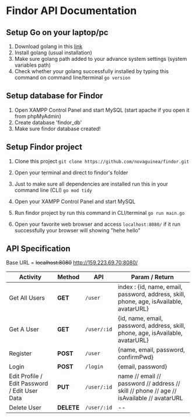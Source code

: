 # Findor API Documentation

## Setup Go on your laptop/pc

1. Download golang in this [link](https://go.dev/dl/)
2. Install golang (usual installation)
3. Make sure golang path added to your advance system settings (system variables path)
4. Check whether your golang successfully installed by typing this command on command line/terminal
`go version`

## Setup database for Findor

1. Open XAMPP Control Panel and start MySQL (start apache if you open it from phpMyAdmin)
2. Create database 'findor_db'
3. Make sure findor database created!

## Setup Findor project

1. Clone this project 
`git clone https://github.com/novaguinea/findor.git`

2. Open your terminal and direct to findor's folder
3. Just to make sure all dependencies are installed run this in your command line (CLI)
`go mod tidy`

4. Open your XAMPP Control Panel and start MySQL
5. Run findor project by run this command in CLI/terminal
`go run main.go`

6. Open your favorite web browser and access `localhost:8080/` if it run successfully your browser will showing "hehe hello"

## API Specification

Base URL = ~~localhost:8080~~ http://159.223.69.70:8080/

 Activity | Method | API | Param / Return
---|---|---|---
Get All Users | **GET** | `/user` | index : {id, name, email, password, address, skill, phone, age, isAvailable, avatarURL}
Get A User | **GET** | `/user/:id` | {id, name, email, password, address, skill, phone, age, isAvailable, avatarURL}
Register | **POST** | `/user` | {name, email, password, confirmPwd}
Login | **POST** | `/login` | {email, password}
Edit Profile / Edit Password / Edit User Data | **PUT** | `/user/:id` | name // email // password // address // skill // phone // age // isAvailable // avatarURL
Delete User | **DELETE** | `/user/:id` | -- 
